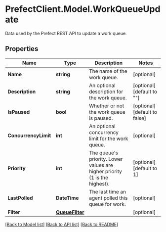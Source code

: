 # PrefectClient.Model.WorkQueueUpdate
Data used by the Prefect REST API to update a work queue.

## Properties

Name | Type | Description | Notes
------------ | ------------- | ------------- | -------------
**Name** | **string** | The name of the work queue. | [optional] 
**Description** | **string** | An optional description for the work queue. | [optional] [default to ""]
**IsPaused** | **bool** | Whether or not the work queue is paused. | [optional] [default to false]
**ConcurrencyLimit** | **int** | An optional concurrency limit for the work queue. | [optional] 
**Priority** | **int** | The queue&#39;s priority. Lower values are higher priority (1 is the highest). | [optional] [default to 1]
**LastPolled** | **DateTime** | The last time an agent polled this queue for work. | [optional] 
**Filter** | [**QueueFilter**](QueueFilter.md) |  | [optional] 

[[Back to Model list]](../README.md#documentation-for-models) [[Back to API list]](../README.md#documentation-for-api-endpoints) [[Back to README]](../README.md)

